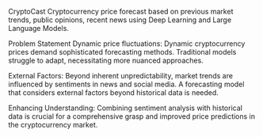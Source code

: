 CryptoCast
Cryptocurrency price forecast based on previous market trends, public opinions, recent news using Deep Learning and Large Language Models.

Problem Statement
Dynamic price fluctuations: Dynamic cryptocurrency prices demand sophisticated forecasting methods. Traditional models struggle to adapt, necessitating more nuanced approaches.

External Factors: Beyond inherent unpredictability, market trends are influenced by sentiments in news and social media. A forecasting model that considers external factors beyond historical data is needed.

Enhancing Understanding: Combining sentiment analysis with historical data is crucial for a comprehensive grasp and improved price predictions in the cryptocurrency market. 